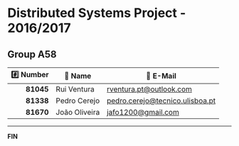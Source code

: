 # Distributed Systems Project - 2016/2017 #

## Group A58

| :hash: Number |  :memo: Name  |           :email: E-Mail          |
|--------------:|---------------|-----------------------------------|
|     **81045** | Rui Ventura   |  <rventura.pt@outlook.com>        |
|     **81338** | Pedro Cerejo  | <pedro.cerejo@tecnico.ulisboa.pt> |
|     **81670** | João Oliveira |     <jafo1200@gmail.com>          |

-------------------------------------------------------------------------------
**FIN**
